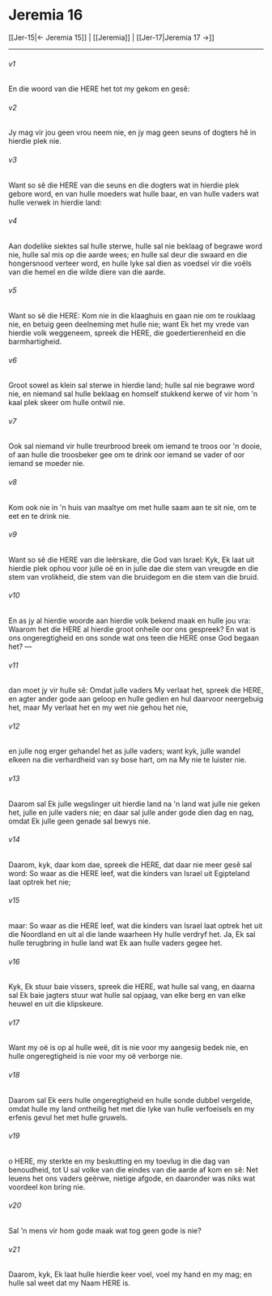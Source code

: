 # Jeremia 16

[[Jer-15|← Jeremia 15]] | [[Jeremia]] | [[Jer-17|Jeremia 17 →]]
***

###### v1
En die woord van die HERE het tot my gekom en gesê: 
###### v2
Jy mag vir jou geen vrou neem nie, en jy mag geen seuns of dogters hê in hierdie plek nie. 
###### v3
Want so sê die HERE van die seuns en die dogters wat in hierdie plek gebore word, en van hulle moeders wat hulle baar, en van hulle vaders wat hulle verwek in hierdie land: 
###### v4
Aan dodelike siektes sal hulle sterwe, hulle sal nie beklaag of begrawe word nie, hulle sal mis op die aarde wees; en hulle sal deur die swaard en die hongersnood verteer word, en hulle lyke sal dien as voedsel vir die voëls van die hemel en die wilde diere van die aarde. 
###### v5
Want so sê die HERE: Kom nie in die klaaghuis en gaan nie om te rouklaag nie, en betuig geen deelneming met hulle nie; want Ek het my vrede van hierdie volk weggeneem, spreek die HERE, die goedertierenheid en die barmhartigheid. 
###### v6
Groot sowel as klein sal sterwe in hierdie land; hulle sal nie begrawe word nie, en niemand sal hulle beklaag en homself stukkend kerwe of vir hom 'n kaal plek skeer om hulle ontwil nie. 
###### v7
Ook sal niemand vir hulle treurbrood breek om iemand te troos oor 'n dooie, of aan hulle die troosbeker gee om te drink oor iemand se vader of oor iemand se moeder nie. 
###### v8
Kom ook nie in 'n huis van maaltye om met hulle saam aan te sit nie, om te eet en te drink nie. 
###### v9
Want so sê die HERE van die leërskare, die God van Israel: Kyk, Ek laat uit hierdie plek ophou voor julle oë en in julle dae die stem van vreugde en die stem van vrolikheid, die stem van die bruidegom en die stem van die bruid. 
###### v10
En as jy al hierdie woorde aan hierdie volk bekend maak en hulle jou vra: Waarom het die HERE al hierdie groot onheile oor ons gespreek? En wat is ons ongeregtigheid en ons sonde wat ons teen die HERE onse God begaan het? — 
###### v11
dan moet jy vir hulle sê: Omdat julle vaders My verlaat het, spreek die HERE, en agter ander gode aan geloop en hulle gedien en hul daarvoor neergebuig het, maar My verlaat het en my wet nie gehou het nie, 
###### v12
en julle nog erger gehandel het as julle vaders; want kyk, julle wandel elkeen na die verhardheid van sy bose hart, om na My nie te luister nie. 
###### v13
Daarom sal Ek julle wegslinger uit hierdie land na 'n land wat julle nie geken het, julle en julle vaders nie; en daar sal julle ander gode dien dag en nag, omdat Ek julle geen genade sal bewys nie. 
###### v14
Daarom, kyk, daar kom dae, spreek die HERE, dat daar nie meer gesê sal word: So waar as die HERE leef, wat die kinders van Israel uit Egipteland laat optrek het nie; 
###### v15
maar: So waar as die HERE leef, wat die kinders van Israel laat optrek het uit die Noordland en uit al die lande waarheen Hy hulle verdryf het. Ja, Ek sal hulle terugbring in hulle land wat Ek aan hulle vaders gegee het. 
###### v16
Kyk, Ek stuur baie vissers, spreek die HERE, wat hulle sal vang, en daarna sal Ek baie jagters stuur wat hulle sal opjaag, van elke berg en van elke heuwel en uit die klipskeure. 
###### v17
Want my oë is op al hulle weë, dit is nie voor my aangesig bedek nie, en hulle ongeregtigheid is nie voor my oë verborge nie. 
###### v18
Daarom sal Ek eers hulle ongeregtigheid en hulle sonde dubbel vergelde, omdat hulle my land ontheilig het met die lyke van hulle verfoeisels en my erfenis gevul het met hulle gruwels. 
###### v19
o HERE, my sterkte en my beskutting en my toevlug in die dag van benoudheid, tot U sal volke van die eindes van die aarde af kom en sê: Net leuens het ons vaders geërwe, nietige afgode, en daaronder was niks wat voordeel kon bring nie. 
###### v20
Sal 'n mens vir hom gode maak wat tog geen gode is nie? 
###### v21
Daarom, kyk, Ek laat hulle hierdie keer voel, voel my hand en my mag; en hulle sal weet dat my Naam HERE is. 
